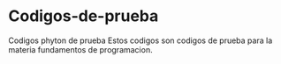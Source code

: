 # Codigos-de-prueba
Codigos phyton de prueba
Estos codigos son codigos de prueba para la materia fundamentos de programacion.
